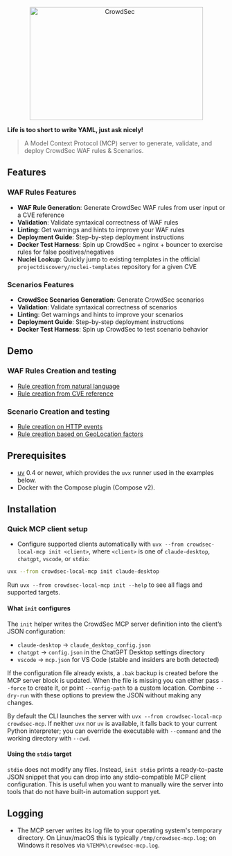 <p align="center">
<img src="https://github.com/crowdsecurity/crowdsec-docs/blob/main/crowdsec-docs/static/img/crowdsec_logo.png" alt="CrowdSec" title="CrowdSec" width="400" height="260"/>
</p>


**Life is too short to write YAML, just ask nicely!**

> A Model Context Protocol (MCP) server to generate, validate, and deploy CrowdSec WAF rules & Scenarios.


## Features

### WAF Rules Features

- **WAF Rule Generation**: Generate CrowdSec WAF rules from user input or a CVE reference
- **Validation**: Validate syntaxical correctness of WAF rules
- **Linting**: Get warnings and hints to improve your WAF rules
- **Deployment Guide**: Step-by-step deployment instructions
- **Docker Test Harness**: Spin up CrowdSec + nginx + bouncer to exercise rules for false positives/negatives
- **Nuclei Lookup**: Quickly jump to existing templates in the official `projectdiscovery/nuclei-templates` repository for a given CVE

### Scenarios Features

- **CrowdSec Scenarios Generation**: Generate CrowdSec scenarios
- **Validation**: Validate syntaxical correctness of scenarios
- **Linting**: Get warnings and hints to improve your scenarios
- **Deployment Guide**: Step-by-step deployment instructions
- **Docker Test Harness**: Spin up CrowdSec to test scenario behavior

## Demo

### WAF Rules Creation and testing

 - [Rule creation from natural language](https://claude.ai/share/f0f246b2-6b20-4d70-a16c-c6b627ab2d80)
 - [Rule creation from CVE reference](https://claude.ai/share/b6599407-82dd-443c-a12d-9a9825ed99df)

### Scenario Creation and testing

 - [Rule creation on HTTP events](https://claude.ai/share/3658165a-5636-4a7e-8043-01e7a7517200)
 - [Rule creation based on GeoLocation factors](https://claude.ai/share/ff154e66-3c1a-44e6-a464-b694f65bd67e)

## Prerequisites

- [uv](https://docs.astral.sh/uv/) 0.4 or newer, which provides the `uvx` runner used in the examples below.
- Docker with the Compose plugin (Compose v2).

## Installation

### Quick MCP client setup

- Configure supported clients automatically with `uvx --from crowdsec-local-mcp init <client>`, where `<client>` is one of `claude-desktop`, `chatgpt`, `vscode`, or `stdio`:

```bash
uvx --from crowdsec-local-mcp init claude-desktop
```

Run `uvx --from crowdsec-local-mcp init --help` to see all flags and supported targets.

#### What `init` configures

The `init` helper writes the CrowdSec MCP server definition into the client’s JSON configuration:

- `claude-desktop` → `claude_desktop_config.json`
- `chatgpt` → `config.json` in the ChatGPT Desktop settings directory
- `vscode` → `mcp.json` for VS Code (stable and insiders are both detected)

If the configuration file already exists, a `.bak` backup is created before the MCP server block is updated. When the file is missing you can either pass `--force` to create it, or point `--config-path` to a custom location. Combine `--dry-run` with these options to preview the JSON without making any changes.

By default the CLI launches the server with `uvx --from crowdsec-local-mcp crowdsec-mcp`. If neither `uvx` nor `uv` is available, it falls back to your current Python interpreter; you can override the executable with `--command` and the working directory with `--cwd`.

#### Using the `stdio` target

`stdio` does not modify any files. Instead, `init stdio` prints a ready-to-paste JSON snippet that you can drop into any stdio-compatible MCP client configuration. This is useful when you want to manually wire the server into tools that do not have built-in automation support yet.

## Logging

- The MCP server writes its log file to your operating system's temporary directory. On Linux/macOS this is typically `/tmp/crowdsec-mcp.log`; on Windows it resolves via `%TEMP%\crowdsec-mcp.log`.
